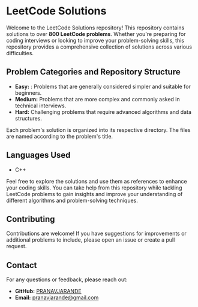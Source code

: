 # LeetCode Solutions

Welcome to the LeetCode Solutions repository! This repository contains solutions to over **800 LeetCode problems**. Whether you're preparing for coding interviews or looking to improve your problem-solving skills, this repository provides a comprehensive collection of solutions across various difficulties.

## Problem Categories and Repository Structure

- **Easy:** : Problems that are generally considered simpler and suitable for beginners.
- **Medium:** Problems that are more complex and commonly asked in technical interviews.
- **Hard:** Challenging problems that require advanced algorithms and data structures.

Each problem's solution is organized into its respective directory. The files are named according to the problem's title.


## Languages Used
- C++

Feel free to explore the solutions and use them as references to enhance your coding skills. You can take help from this repository while tackling LeetCode problems to gain insights and improve your understanding of different algorithms and problem-solving techniques.

## Contributing

Contributions are welcome! If you have suggestions for improvements or additional problems to include, please open an issue or create a pull request.

## Contact

For any questions or feedback, please reach out:

- **GitHub:** [PRANAVJARANDE]([https://github.com/yourusername](https://github.com/PRANAVJARANDE))
- **Email:** pranavjarande@gmail.com



